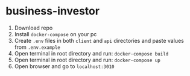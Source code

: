 # business-investor

1) Download repo
2) Install `docker-compose` on your pc
3) Create `.env` files in both `client` and `api` directories and paste values from `.env.example`
4) Open terminal in root directory and run: `docker-compose build`
5) Open terminal in root directory and run: `docker-compose up`
6) Open browser and go to `localhost:3010`
